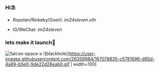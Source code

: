### Hi⛱️

<!--
**WildcatsC/wildcatsc** is a ✨ _special_ ✨ repository because its `README.md` (this file) appears on your GitHub profile.

Here are some ideas to get you started:

- 🔭 I’m currently working on ...
- 🌱 I’m currently learning ...
- 👯 I’m looking to collaborate on ...
- 🤔 I’m looking for help with ...
- 💬 Ask me about ...
- 📫 How to reach me: ...
- 😄 Pronouns: ...
- ⚡ Fun fact: ...
-->
- Ropsten/Rinkeby/Goerli: *im24steven.eth*

- IG/WeChat: *im24steven*

### lets make it launch🚀

![falcon-space-x](https://user-images.githubusercontent.com/26359984/167078230-8dcaba12-7959-4770-963b-e30c548d7897.gif) 
![blackhole](https://user-images.githubusercontent.com/26359984/167078835-c5781696-d85d-4a89-b5e0-9de22d28eab0.gif | width=100)
